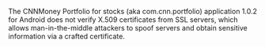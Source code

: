 The CNNMoney Portfolio for stocks (aka com.cnn.portfolio) application 1.0.2 for Android does not verify X.509 certificates from SSL servers, which allows man-in-the-middle attackers to spoof servers and obtain sensitive information via a crafted certificate.